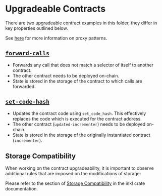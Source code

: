# Upgradeable Contracts

There are two upgradeable contract examples in this folder, they differ
in key properties outlined below.

See [here](https://docs.openzeppelin.com/upgrades-plugins/1.x/proxies) for
more information on proxy patterns.


## [`forward-calls`](https://github.com/paritytech/ink-examples/tree/main/upgradeable-contracts/forward-calls)

* Forwards any call that does not match a selector of itself to another contract.
* The other contract needs to be deployed on-chain.
* State is stored in the storage of the contract to which calls are forwarded.


## [`set-code-hash`](https://github.com/paritytech/ink-examples/tree/main/upgradeable-contracts/set-code-hash)

* Updates the contract code using `set_code_hash`.
  This effectively replaces the code which is executed for the contract address.
* The other contract (`updated-incrementer`) needs to be deployed on-chain.
* State is stored in the storage of the originally instantiated contract (`incrementer`).

## Storage Compatibility

When working on the contract upgradeability, it is important to observe additional rules that are imposed on
the modifications of storage:

Please refer to the section of [Storage Compatibility](https://paritytech.github.io/ink/ink_env/fn.set_code_hash.html) in the ink! crate documentation.
